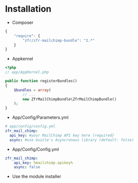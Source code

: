 # Installation

* Composer
```js
{
    "require": {
        "zfr/zfr-mailchimp-bundle": "2.*"
    }
}
```
* Appkernel

``` php
<?php
// app/AppKernel.php

public function registerBundles()
{
    $bundles = array(
        // ...
        new ZfrMailChimpBundle\ZfrMailChimpBundle()
    );
}
```

* App/Config/Parameters.yml

``` yml
# app/config/config.yml
zfr_mail_chimp:
  api_key: #your MailChimp API key here (required)
  async: #use Guzzle's Asyncronous library (default: false)
```
* App/Config/Config.yml

``` yml
zfr_mail_chimp:
    api_key: %mailchimp.apikey%
    async: false
```


* Use the module installer